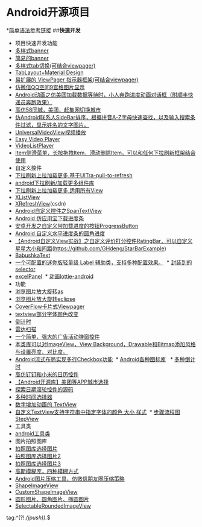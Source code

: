 # Android开源项目
*[简单语法参考链接](http://www.cnblogs.com/hnrainll/p/3514637.html)
##**快速开发**
*  项目快速开发功能
 * [多样式banner](https://github.com/saiwu-bigkoo/Android-ConvenientBanner) 
 * [简易的banner](https://github.com/angeldevil/AutoScrollViewPager)
 * [多样式tab切换(可结合viewpager)](https://github.com/H07000223/FlycoTabLayout)
 * [TabLayout+Material Design](https://github.com/Mike-bel/MDStudySamples)
 * [易扩展的 ViewPager 指示器框架(可结合viewpager)](https://github.com/hackware1993/MagicIndicator)
 * [仿微信QQ空间9宫格图片显示](https://github.com/laobie/NineGridImageView)
 * [Android动画之仿美团加载数据等待时，小人奔跑进度动画对话框（附顺丰快递员奔跑效果）](http://blog.csdn.net/finddreams/article/details/43194799)
 * [高仿58同城，美团，赶集网切换城市](http://download.csdn.net/detail/dmk877/9271919)
 * [仿Android联系人SideBar排序，根据拼音A-Z字母快速查找，以及输入搜索条件过滤，显示姓名的文字图片。](https://github.com/finddreams/SortedContactUI)
 * [UniversalVideoView视频播放](https://github.com/linsea/UniversalVideoView)
 * [Easy Video Player](https://github.com/afollestad/easy-video-player)
 * [VideoListPlayer](https://github.com/waynell/VideoListPlayer)
 * [Item侧滑菜单，长按拖拽Item，滑动删除Item。可以和任何下拉刷新框架结合使用](http://www.jcodecraeer.com/a/opensource/2016/0805/4574.html)
*  自定义控件
  * [下拉刷新上拉加载更多,基于UITra-pull-to-refresh](https://github.com/Chanven/CommonPullToRefresh)
  * [android下拉刷新/加载更多组件库](https://github.com/pengjianbo/LoadingViewFinal)
  * [下拉刷新上拉加载更多,适用所有View](https://github.com/lynnchurch/PullToRefresh)
  * [XListView](https://github.com/Maxwin-z/XListView-Android)
  * [XRefreshView](http://download.csdn.net/detail/footballclub/8848725#comment)(csdn)
  * [Android自定义控件之SpanTextView](http://thinkdevos.net/blog/20160927/android-spantextview)
  * [Android 仿应用宝下载进度条](http://blog.csdn.net/u011102153/article/details/52367206)
  * [安卓开发之自定义带加载进度的按钮ProgressButton](http://blog.csdn.net/cxmscb/article/details/52493475)
  * [Android 自定义水平进度条的圆角进度](http://blog.csdn.net/lv_fq/article/details/51762209)
  * [【Android自定义View实战】之自定义评价打分控件RatingBar，可以自定义星星大小和间距](http://blog.csdn.net/linglongxin24/article/details/52918701)(https://github.com/GHdeng/StarBarExample)
  * [BabushkaText](https://github.com/quiqueqs/BabushkaText)
  * [一个可配置的迷你版轻量级 Label 辅助类，支持多种配置效果。](https://github.com/yanbober/AvatarLabelView)
  * [封装到的selector](http://www.jianshu.com/p/0f9ed8e733f5)
  * [excelPanel](https://github.com/zhouchaoyuan/excelPanel)
  * [动画lottie-android](https://github.com/airbnb/lottie-android)
*  功能
  * [浏览图片放大旋转as](https://github.com/bm-x/PhotoView)
  * [浏览图片放大旋转eclipse](https://github.com/panhuachao/PhotoViewer)
  * [CoverFlow卡片式Viewpager](https://github.com/moondroid/CoverFlow)
  * [textview部分字体颜色改变](https://github.com/quiqueqs/BabushkaText)
  * [倒计时](http://www.jcodecraeer.com/a/opensource/2015/1016/3586.html)
  * [雷达扫描](http://www.jcodecraeer.com/a/opensource/2015/0925/3514.html)
  * [一个简单，强大的广告活动弹窗控件](https://github.com/yipianfengye/android-adDialog)
  * [本类库可以对ImageView，View Background，Drawable和Bitmap添加风格与设置亮度、对比度。](https://github.com/chengdazhi/StyleImageView)
  * [Android流式布局实现多行Checkbox功能](http://www.jianshu.com/p/3e06bde5a53b)
  * [Android各种图标库](https://github.com/xcltapestry/XCL-Charts)
  * [多种倒计时](https://github.com/iwgang/CountdownView)
  * [高仿钉钉和小米的日历控件](http://www.jianshu.com/p/622fdded4dc9)
  * [【Android开源库】美团等APP城市选择](http://www.jianshu.com/p/b469c6f02754)
  * [探索日期滚轮控件的源码](https://gold.xitu.io/post/5858a8f3b123db00658b1191)
  * [多种时间选择器](https://github.com/JZXiang/TimePickerDialog)
  * [数字增加动画的 TextView](https://github.com/Bakumon/NumberAnimTextView)
  * [自定义TextView支持字符串中指定字体的颜色 大小 样式](http://www.jianshu.com/p/69a7493c22f9)
  * [步骤流程图StepView](https://github.com/zhangxuyang321/StepView)
*  工具类
  * [android工具类](https://github.com/h4de5ing/AndroidCommon)
*  图片拍照图库
 * [拍照图库选择图片](https://github.com/pengjianbo/GalleryFinal) 
 * [拍照图库选择图片2](https://github.com/ioneday/ImageSelector) 
 * [拍照图库选择图片3](https://github.com/lijunguan/AlbumSelector)
 * [高斯模糊库，四种模糊方式](http://www.jcodecraeer.com/a/opensource/2016/0725/4526.html)
 * [Android图片压缩工具，仿微信朋友圈压缩策略](https://github.com/Curzibn/Luban)
 * [ShapeImageView](https://github.com/andyxialm/ShapeImageView)
 * [CustomShapeImageView](https://github.com/MostafaGazar/CustomShapeImageView)
 * [圆形图片、圆角图片、椭圆图片](https://github.com/RaphetS/RoundImageView)
 * [SelectableRoundedImageView](https://github.com/pungrue26/SelectableRoundedImageView)

tag:^(?!.*(jpush)).*$
